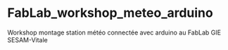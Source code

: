 # FabLab_workshop_meteo_arduino
Workshop montage station météo connectée avec arduino au FabLab GIE SESAM-Vitale
